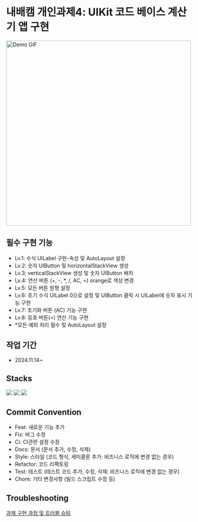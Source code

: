 # 내배캠 개인과제4: UIKit 코드 베이스 계산기 앱 구현
<img src="https://github.com/user-attachments/assets/a5383260-a2a9-4504-be58-1f084422c891" width="500" alt="Demo GIF">

## 필수 구현 기능
- Lv.1: 수식 UILabel 구현-속성 및 AutoLayout 설정
- Lv.2: 숫자 UIButton 및 horizontalStackView 생성
- Lv.3: verticalStackView 생성 및 숫자 UIButton 배치
- Lv.4: 연산 버튼 (+, -, *, /, AC, =) orange로 색상 변경
- Lv.5: 모든 버튼 원형 설정
- Lv.6: 초기 수식 UILabel 0으로 설정 및 UIButton 클릭 시 UILabel에 숫자 표시 기능 구현
- Lv.7: 초기화 버튼 (AC) 기능 구현
- Lv.8: 등호 버튼(=) 연산 기능 구현
- *모든 예외 처리 필수 및 AutoLayout 설정

## 작업 기간
- 2024.11.14~

## Stacks
<img src="https://img.shields.io/badge/Swift-F05138?style=flat&logo=swift&logoColor=white"/></a>
<img src="https://img.shields.io/badge/Git-F05032?style=flat&logo=git&logoColor=white"/></a>
<img src="https://img.shields.io/badge/GitHub-181717?style=flat&logo=github&logoColor=white"/></a>

## Commit Convention
- Feat: 새로운 기능 추가
- Fix: 버그 수정
- Ci: CI관련 설정 수정
- Docs:	문서 (문서 추가, 수정, 삭제)
- Style:	스타일 (코드 형식, 세미콜론 추가: 비즈니스 로직에 변경 없는 경우)
- Refactor:	코드 리팩토링
- Test:	테스트 (테스트 코드 추가, 수정, 삭제: 비즈니스 로직에 변경 없는 경우)
- Chore:	기타 변경사항 (빌드 스크립트 수정 등)

## Troubleshooting
[과제 구현 과정 및 트러블 슈팅](https://velog.io/@soycong/%EB%82%B4%EB%B0%B0%EC%BA%A0-Task-3-%EC%95%BC%EA%B5%AC-%EA%B2%8C%EC%9E%84-%EB%A1%9C%EC%A7%81-%EA%B5%AC%ED%98%84%ED%95%98%EA%B8%B0)
